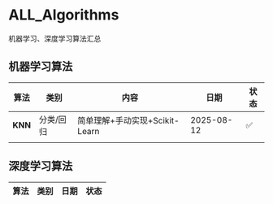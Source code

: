 # ALL_Algorithms
机器学习、深度学习算法汇总

## 机器学习算法

| 算法    | 类别      | 内容                           | 日期       | 状态 |
| ------- | --------- | ------------------------------ | ---------- | ---- |
| **KNN** | 分类/回归 | 简单理解+手动实现+Scikit-Learn | 2025-08-12 | ✅    |
|         |           |                                |            |      |

## 深度学习算法

| 算法 | 类别 | 日期 | 状态 |
| ---- | ---- | ---- | ---- |

